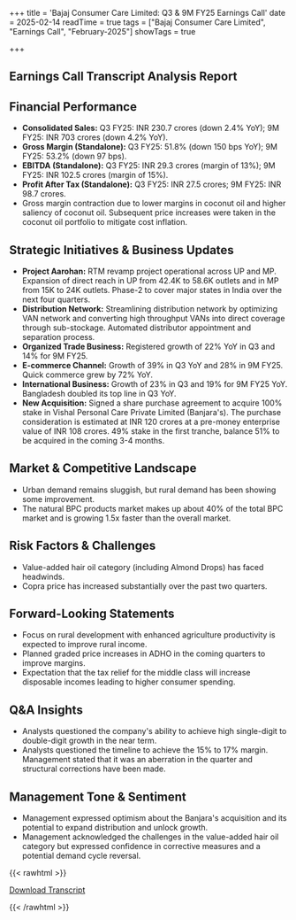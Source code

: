 +++
title = 'Bajaj Consumer Care Limited: Q3 & 9M FY25 Earnings Call'
date = 2025-02-14
readTime = true
tags = ["Bajaj Consumer Care Limited", "Earnings Call", "February-2025"]
showTags = true

+++



## Earnings Call Transcript Analysis Report
## Financial Performance
*   **Consolidated Sales:** Q3 FY25: INR 230.7 crores (down 2.4% YoY); 9M FY25: INR 703 crores (down 4.2% YoY).
*   **Gross Margin (Standalone):** Q3 FY25: 51.8% (down 150 bps YoY); 9M FY25: 53.2% (down 97 bps).
*   **EBITDA (Standalone):** Q3 FY25: INR 29.3 crores (margin of 13%); 9M FY25: INR 102.5 crores (margin of 15%).
*   **Profit After Tax (Standalone):** Q3 FY25: INR 27.5 crores; 9M FY25: INR 98.7 crores.
*   Gross margin contraction due to lower margins in coconut oil and higher saliency of coconut oil. Subsequent price increases were taken in the coconut oil portfolio to mitigate cost inflation.

## Strategic Initiatives & Business Updates
*   **Project Aarohan:** RTM revamp project operational across UP and MP. Expansion of direct reach in UP from 42.4K to 58.6K outlets and in MP from 15K to 24K outlets. Phase-2 to cover major states in India over the next four quarters.
*   **Distribution Network:** Streamlining distribution network by optimizing VAN network and converting high throughput VANs into direct coverage through sub-stockage. Automated distributor appointment and separation process.
*   **Organized Trade Business:** Registered growth of 22% YoY in Q3 and 14% for 9M FY25.
*   **E-commerce Channel:** Growth of 39% in Q3 YoY and 28% in 9M FY25. Quick commerce grew by 72% YoY.
*   **International Business:** Growth of 23% in Q3 and 19% for 9M FY25 YoY. Bangladesh doubled its top line in Q3 YoY.
*   **New Acquisition:** Signed a share purchase agreement to acquire 100% stake in Vishal Personal Care Private Limited (Banjara's). The purchase consideration is estimated at INR 120 crores at a pre-money enterprise value of INR 108 crores. 49% stake in the first tranche, balance 51% to be acquired in the coming 3-4 months.

## Market & Competitive Landscape
*   Urban demand remains sluggish, but rural demand has been showing some improvement.
*   The natural BPC products market makes up about 40% of the total BPC market and is growing 1.5x faster than the overall market.

## Risk Factors & Challenges
*   Value-added hair oil category (including Almond Drops) has faced headwinds.
*   Copra price has increased substantially over the past two quarters.

## Forward-Looking Statements
*   Focus on rural development with enhanced agriculture productivity is expected to improve rural income.
*   Planned graded price increases in ADHO in the coming quarters to improve margins.
*   Expectation that the tax relief for the middle class will increase disposable incomes leading to higher consumer spending.

## Q&A Insights
*   Analysts questioned the company's ability to achieve high single-digit to double-digit growth in the near term.
*   Analysts questioned the timeline to achieve the 15% to 17% margin. Management stated that it was an aberration in the quarter and structural corrections have been made.

## Management Tone & Sentiment
*   Management expressed optimism about the Banjara's acquisition and its potential to expand distribution and unlock growth.
*   Management acknowledged the challenges in the value-added hair oil category but expressed confidence in corrective measures and a potential demand cycle reversal.



{{< rawhtml >}}

<div class="button-container">    
    <a href="https://www.bseindia.com/xml-data/corpfiling/AttachHis/412aac48-f978-4beb-a94a-77d22a11231f.pdf" target="_blank" class="report-button">
      <i class="fas fa-file-pdf"></i> Download Transcript
    </a>
</div>
    
{{< /rawhtml >}}
